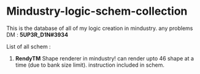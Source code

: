 # Mindustry-logic-schem-collection
This is the database of all of my logic creation in mindustry. any problems DM : **5UP3R_D1N#3934**

List of all schem : 

1. **RendyTM**
Shape renderer in mindustry!
can render upto 46 shape at a time (due to bank size limit).
instruction included in schem.
